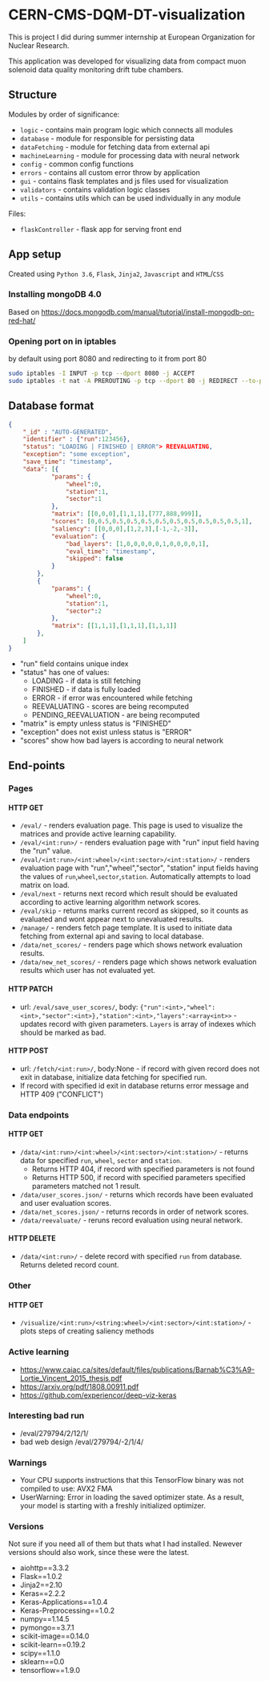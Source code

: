 # CERN-CMS-DQM-DT-visualization

This is project I did during summer internship at European Organization for Nuclear Research.

This application was developed for visualizing data from compact muon solenoid data quality monitoring drift tube chambers.

## Structure

Modules by order of significance:

* `logic` - contains main program logic which connects all modules
* `database` - module for responsible for persisting data
* `dataFetching` - module for fetching data from external api
* `machineLearning` - module for processing data with neural network
* `config` - common config functions
* `errors`  - contains all custom error throw by application
* `gui` - contains flask templates and js files used for visualization
* `validators` - contains validation logic classes
* `utils` - contains utils which can be used individually in any module

Files:

* `flaskController` - flask app for serving front end

## App setup

Created using `Python 3.6`, `Flask`, `Jinja2`, `Javascript` and `HTML`/`CSS`

### Installing mongoDB 4.0

Based on
<https://docs.mongodb.com/manual/tutorial/install-mongodb-on-red-hat/>

### Opening port on in iptables

by default using port 8080 and redirecting to it from port 80

```bash
sudo iptables -I INPUT -p tcp --dport 8080 -j ACCEPT
sudo iptables -t nat -A PREROUTING -p tcp --dport 80 -j REDIRECT --to-port 8080
```

## Database format

```json
{  
    "_id" : "AUTO-GENERATED",
    "identifier" : {"run":123456},
    "status": "LOADING | FINISHED | ERROR"> REEVALUATING,
    "exception": "some exception",
    "save_time": "timestamp",
    "data": [{
            "params": {
                "wheel":0,
                "station":1,
                "sector":1
            },
            "matrix": [[0,0,0],[1,1,1],[777,888,999]],
            "scores": [0,0.5,0.5,0.5,0.5,0.5,0.5,0.5,0.5,0.5,0.5,1],
            "saliency": [[0,0,0],[1,2,3],[-1,-2,-3]],
            "evaluation": {
                "bad_layers": [1,0,0,0,0,0,1,0,0,0,0,1],
                "eval_time": "timestamp",
                "skipped": false
            }
        },
        {
            "params": {
                "wheel":0,
                "station":1,
                "sector":2
            },
            "matrix": [[1,1,1],[1,1,1],[1,1,1]]
        },
    ]
}
```

* "run" field contains unique index
* "status" has one of values:
  * LOADING - if data is still fetching
  * FINISHED - if data is fully loaded
  * ERROR - if error was encountered while fetching
  * REEVALUATING - scores are being recomputed
  * PENDING_REEVALUATION - are being recomputed
* "matrix" is empty unless status is "FINISHED"
* "exception" does not exist unless status is "ERROR"
* "scores" show how bad layers is according to neural network

## End-points

### Pages

#### HTTP GET

* `/eval/` - renders evaluation page. This page is used to visualize the matrices and provide active learning capability.
* `/eval/<int:run>/` - renders evaluation page with "run" input field having the "run" value.
* `/eval/<int:run>/<int:wheel>/<int:sector>/<int:station>/` - renders evaluation page with "run","wheel","sector", "station" input fields having the values of `run`,`wheel`,`sector`,`station`. Automatically attempts to load matrix on load.
* `/eval/next` - returns next record which result should be evaluated according to active learning algorithm network scores.
* `/eval/skip` - returns marks current record as skipped, so it counts as evaluated and wont appear next to unevaluated results.
* `/manage/` - renders fetch page template. It is used to initiate data fetching from external api and saving to local database.
* `/data/net_scores/` - renders page which shows network evaluation results.
* `/data/new_net_scores/` - renders page which shows network evaluation results which user has not evaluated yet.

#### HTTP PATCH

* url: `/eval/save_user_scores/`, body: `{"run":<int>,"wheel":<int>,"sector":<int>},"station":<int>,"layers":<array<int>>` - updates record with given parameters. `Layers` is array of indexes which should be marked as bad.

#### HTTP POST

* url: `/fetch/<int:run>/`, body:None  - if record with given record does not exit in database, initialize data fetching for specified run.
* If record with specified id exit in database returns error message and HTTP 409 ("CONFLICT")

### Data endpoints

#### HTTP GET

* `/data/<int:run>/<int:wheel>/<int:sector>/<int:station>/` - returns data for specified `run`, `wheel`, `sector` and `station`.
  * Returns HTTP 404, if record with specified parameters is not found
  * Returns HTTP 500, if record with specified parameters specified parameters matched not 1 result.  
* `/data/user_scores.json/` - returns which records have been evaluated and user evaluation scores.
* `/data/net_scores.json/` - returns records in order of network scores.
* `/data/reevaluate/` - reruns record evaluation using neural network.

#### HTTP DELETE

* `/data/<int:run>/` - delete record with specified `run` from database. Returns deleted record count.

### Other

#### HTTP GET

* `/visualize/<int:run>/<string:wheel>/<int:sector>/<int:station>/` - plots steps of creating saliency methods

### Active learning

* https://www.caiac.ca/sites/default/files/publications/Barnab%C3%A9-Lortie_Vincent_2015_thesis.pdf
* https://arxiv.org/pdf/1808.00911.pdf
* https://github.com/experiencor/deep-viz-keras

### Interesting bad run

* /eval/279794/2/12/1/
* bad web design /eval/279794/-2/1/4/

### Warnings

* Your CPU supports instructions that this TensorFlow binary was not compiled to use: AVX2 FMA
* UserWarning: Error in loading the saved optimizer state. As a result, your model is starting with a freshly initialized optimizer.

### Versions

Not sure if you need all of them but thats what I had installed. Newever versions should also work, since these were the latest.

* aiohttp==3.3.2
* Flask==1.0.2
* Jinja2==2.10
* Keras==2.2.2
* Keras-Applications==1.0.4
* Keras-Preprocessing==1.0.2
* numpy==1.14.5
* pymongo==3.7.1
* scikit-image==0.14.0
* scikit-learn==0.19.2
* scipy==1.1.0
* sklearn==0.0
* tensorflow==1.9.0